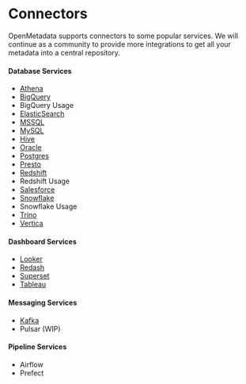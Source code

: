 # Connectors

OpenMetadata supports connectors to some popular services. We will continue as a community to provide more integrations to get all your metadata into a central repository.

#### Database Services

* [Athena](database-services/athena.md)
* [BigQuery](database-services/bigquery.md)
* BigQuery Usage
* [ElasticSearch](database-services/elastic-search.md)
* [MSSQL](database-services/mssql.md)
* [MySQL](database-services/mysql.md)
* [Hive](database-services/hive.md)
* [Oracle](database-services/oracle.md)
* [Postgres](database-services/postgres.md)
* [Presto](database-services/presto.md)
* [Redshift](database-services/redshift.md)
* Redshift Usage
* [Salesforce](database-services/salesforce.md)
* [Snowflake](database-services/snowflake.md)
* Snowflake Usage
* [Trino](database-services/trino.md)
* [Vertica](database-services/vertica.md)

#### Dashboard Services

* [Looker](dashboard-services/looker.md)
* [Redash](dashboard-services/redash.md)
* [Superset](dashboard-services/superset.md)
* [Tableau](dashboard-services/tableau.md)

#### Messaging Services

* [Kafka](messaging-services/kafka.md)
* Pulsar (WIP)

#### Pipeline Services

* Airflow
* Prefect
